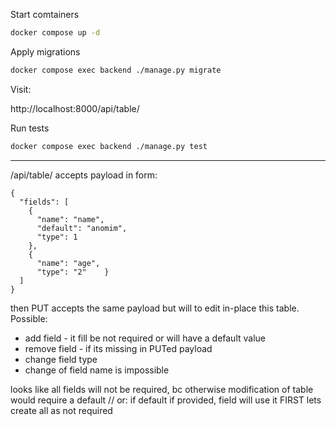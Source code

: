 Start comtainers
```sh
docker compose up -d
```

Apply migrations
```sh
docker compose exec backend ./manage.py migrate
```

Visit:

http://localhost:8000/api/table/


Run tests
```sh
docker compose exec backend ./manage.py test
```

----

/api/table/ accepts payload in form:
```
{
  "fields": [
    {
      "name": "name",
      "default": "anomim",
      "type": 1
    },
    {
      "name": "age",
      "type": "2"    }
  ]
}
```

then PUT accepts the same payload but will to edit in-place this table. Possible:
- add field - it fill be not required or will have a default value
- remove field - if its missing in PUTed payload
- change field type
- change of field name is impossible

looks like all fields will not be required, bc otherwise modification of table would require a default
// or: if default if provided, field will use it
FIRST lets create all as not required
